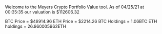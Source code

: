 Welcome to the Meyers Crypto Portfolio Value tool. 
As of 04/25/21 at 00:35:35 our valuation is $112606.32 

BTC Price = $49914.96
 ETH Price = $2214.26
BTC Holdings = 1.06BTC
 ETH holdings = 26.960005962ETH 
